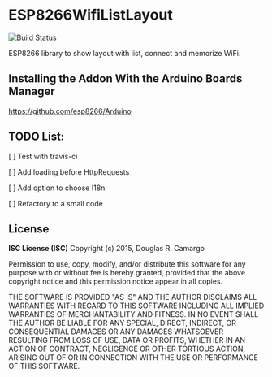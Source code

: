 # ESP8266WifiListLayout
[![Build Status](https://travis-ci.org/douglasresende/ESP8266WiFiListLayout.svg?branch=master)](https://travis-ci.org/douglasresende/ESP8266WiFiListLayout)

ESP8266 library to show layout with list, connect and memorize WiFi.

## Installing the Addon With the Arduino Boards Manager
https://github.com/esp8266/Arduino

## TODO List:
[ ] Test with travis-ci

[ ] Add loading before HttpRequests

[ ] Add option to choose I18n

[ ] Refactory to a small code

## License
**ISC License (ISC)** Copyright (c) 2015, Douglas R. Camargo

Permission to use, copy, modify, and/or distribute this software for any
purpose with or without fee is hereby granted, provided that the above
copyright notice and this permission notice appear in all copies.

THE SOFTWARE IS PROVIDED "AS IS" AND THE AUTHOR DISCLAIMS ALL WARRANTIES
WITH REGARD TO THIS SOFTWARE INCLUDING ALL IMPLIED WARRANTIES OF
MERCHANTABILITY AND FITNESS. IN NO EVENT SHALL THE AUTHOR BE LIABLE FOR
ANY SPECIAL, DIRECT, INDIRECT, OR CONSEQUENTIAL DAMAGES OR ANY DAMAGES
WHATSOEVER RESULTING FROM LOSS OF USE, DATA OR PROFITS, WHETHER IN AN
ACTION OF CONTRACT, NEGLIGENCE OR OTHER TORTIOUS ACTION, ARISING OUT OF
OR IN CONNECTION WITH THE USE OR PERFORMANCE OF THIS SOFTWARE.
